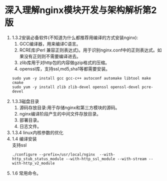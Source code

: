 # 深入理解nginx模块开发与架构解析第2版
1. 1.3.2安装必备软件(不知道为什么都推荐用编译的方式安装nginx):
    1. GCC编译器，用来编译C语言。        
    2. RCRE库(Perl 兼容正则表达式)。用于识别nginx.conf中的正则表达式。如果没有正则则不需要编译进去。      
    3. zlib库用于对http包的内容做gzip格式的压缩。     
    4. openssl库，支持ssl,md5,sha1等都需要安装。      
    ```
    sudo yum -y install gcc gcc-c++ autoconf automake libtool make cmake
    sudo yum -y install zlib zlib-devel openssl openssl-devel pcre-devel
    ```
1. 1.3.3磁盘目录      
    1. 源码存放目录:用于存储nginx和第三方模块的源码。      
    2. nginx编译阶段产生的中间文件存放目录。
    3. 部署目录。
    4. 日志文件。
1. 1.3.4 linux内核参数的优化
1. 1.4 编译安装   
    支持ssl
    ```
    ./configure --prefix=/usr/local/nginx  --with-http_stub_status_module --with-http_ssl_module --with-stream --with-http_v2_module
    ```
2. 1.6 常用命令。       
